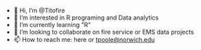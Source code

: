 - 👋 Hi, I’m @Titofire
- 👀 I’m interested in R programing and Data analytics
- 🌱 I’m currently learning "R"
- 💞️ I’m looking to collaborate on fire service or EMS data projects
- 📫 How to reach me: here or tpoole@norwich.edu

<!---
Titofire/Titofire is a ✨ special ✨ repository because its `README.md` (this file) appears on your GitHub profile.
You can click the Preview link to take a look at your changes.
--->
